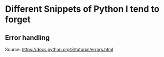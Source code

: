 # Different Snippets of Python I tend to forget

## Error handling
Source: https://docs.python.org/3/tutorial/errors.html